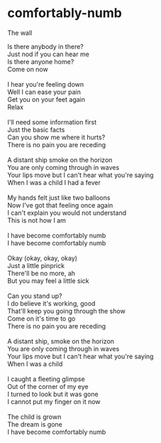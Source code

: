 # comfortably-numb
The wall




Is there anybody in there?<br/>
Just nod if you can hear me<br/>
Is there anyone home?<br/>
Come on now<br/>
<br/>
I hear you're feeling down<br/>
Well I can ease your pain<br/>
Get you on your feet again<br/>
Relax<br/>
<br/>
I'll need some information first<br/>
Just the basic facts<br/>
Can you show me where it hurts?<br/>
There is no pain you are receding<br/>
<br/>
A distant ship smoke on the horizon<br/>
You are only coming through in waves<br/>
Your lips move but I can't hear what you're saying<br/>
When I was a child I had a fever<br/>
<br/>
My hands felt just like two balloons<br/>
Now I've got that feeling once again<br/>
I can't explain you would not understand<br/>
This is not how I am<br/>
<br/>
I have become comfortably numb<br/>
I have become comfortably numb<br/>
<br/>
Okay (okay, okay, okay)<br/>
Just a little pinprick<br/>
There'll be no more, ah<br/>
But you may feel a little sick<br/>
<br/>
Can you stand up?<br/>
I do believe it's working, good<br/>
That'll keep you going through the show<br/>
Come on it's time to go<br/>
There is no pain you are receding<br/>
<br/>
A distant ship, smoke on the horizon<br/>
You are only coming through in waves<br/>
Your lips move but I can't hear what you're saying<br/>
When I was a child<br/>
<br/>
I caught a fleeting glimpse<br/>
Out of the corner of my eye<br/>
I turned to look but it was gone<br/>
I cannot put my finger on it now<br/>
<br/>
The child is grown<br/>
The dream is gone<br/>
I have become comfortably numb<br/>
